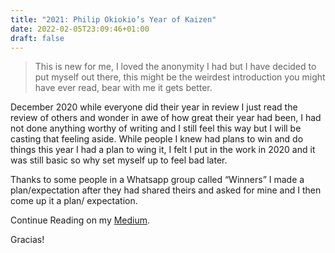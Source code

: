 ```yaml
---
title: "2021: Philip Okiokio’s Year of Kaizen"
date: 2022-02-05T23:09:46+01:00
draft: false
---
```


> This is new for me, I loved the anonymity I had but I have decided to put myself out there, this might be the weirdest introduction you might have ever read, bear with me it gets better.

December 2020 while everyone did their year in review I just read the review of others and wonder in awe of how great their year had been, I had not done anything worthy of writing and I still feel this way but I will be casting that feeling aside. While people I knew had plans to win and do things this year I had a plan to wing it, I felt I put in the work in 2020 and it was still basic so why set myself up to feel bad later.

Thanks to some people in a Whatsapp group called “Winners” I made a plan/expectation after they had shared theirs and asked for mine and I then come up it a plan/ expectation.

Continue Reading on my [Medium](https://medium.com/@philipokiokio/2021-philip-okiokios-year-of-kaizen-e72984b70501).

Gracias!